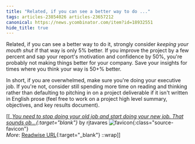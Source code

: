 ```yaml
---
title: "Related, if you can see a better way to do ..."
tags: articles-23854026 articles-23657212
canonical: https://news.ycombinator.com/item?id=18932551
hide_title: true
---
```


Related, if you can see a better way to do it, strongly consider *keeping your mouth shut* if that way is only 5% better. If you improve the project by a few percent and sap your report's motivation and confidence by 50%, you're probably not making things better for your company. Save your insights for times where you think your way is 50+% better.

In short, if you are overwhelmed, make sure you're doing your executive job. If you're not, consider still spending more time on reading and thinking rather than defaulting to pitching in on a project deliverable if it isn't written in English prose (feel free to work on a project high level summary, objectives, and key results document).


[[<cite>_[You need to stop doing your old job and start doing your new job. That sounds ob...](https://news.ycombinator.com/item?id=18932551){:target="_blank"}_</cite> by rjtavares ![favicon](https://s2.googleusercontent.com/s2/favicons?domain=news.ycombinator.com){:class="source-favicon"}<br>
_More_: [Readwise URL](https://readwise.io/open/463128252){:target="_blank"}
::wrap]]